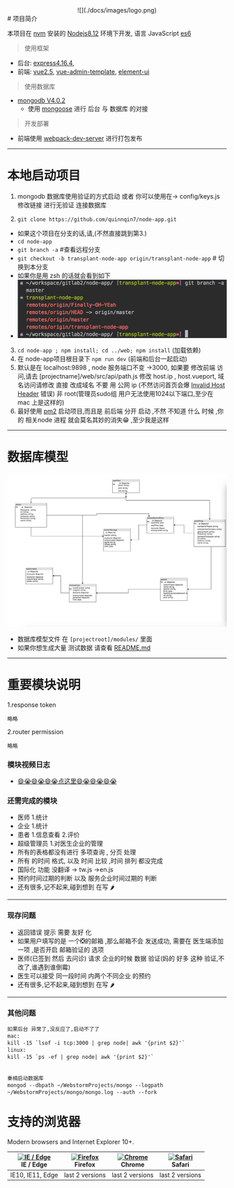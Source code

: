 <center>![](./docs/images/logo.png)</center>
# 项目简介

  本项目在 [nvm] 安装的 [Nodejs8.12](https://nodejs.org/zh-cn/) 环境下开发, 语言 JavaScript [es6](http://es6.ruanyifeng.com)

> 使用框架

* 后台: [express4.16.4],
* 前端: [vue2.5], [vue-admin-template], [element-ui]

> 使用数据库

* [mongodb V4.0.2]
  * 使用 [mongoose] 进行 后台 与 数据库 的对接

> 开发部署

* 前端使用 [webpack-dev-server](https://github.com/webpack/webpack-dev-server) 进行打包发布
***
# 本地启动项目
1. mongodb 数据库使用验证的方式启动 或者 你可以使用在-> config/keys.js 修改链接 进行无验证 连接数据库

2. ```git clone https://github.com/quinnqin7/node-app.git```
  * 如果这个项目在分支的话,请,(不然直接跳到第3.)
  * ```cd node-app```
  * ```git branch -a``` #查看远程分支
  * ```git checkout -b transplant-node-app origin/transplant-node-app``` # 切换到本分支
  * 如果你是用 zsh 的话就会看到如下
  * ![''](./docs/images/gitcheckout.png)

3. ```cd node-app ; npm install; cd ../web; npm install``` (加载依赖)
4. 在 node-app项目根目录下 ```npm run dev``` (前端和后台一起启动)
5. 默认是在 localhost:9898 , node 服务端口不变 ->3000, 如果要 修改前端 访问,请去 [projectname]/web/src/api/path.js 修改 host.ip , host.vueport, 域名访问请修改 直接 改成域名 不要 用 公网 ip (不然访问首页会爆 [Invalid Host Header](https://tonghuashuo.github.io/blog/webpack-dev-server-invalid-host-header.html) 错误)  非 root(管理员sudo组 用户无法使用1024以下端口,至少在 mac 上是这样的)
6. 最好使用 [pm2](http://pm2.keymetrics.io) 启动项目,而且是 前后端 分开 启动 ,不然 不知道 什么 时候 ,你 的 相关node 进程 就会莫名其妙的消失😁 ,至少我是这样
***
# 数据库模型
![](./docs/images/database.jpeg)

* 数据库模型文件 在 ```[projectroot]/modules/``` 里面
* 如果你想生成大量 测试数据 请查看 [README.md](./public/initdb/README.md)


***

# 重要模块说明
1.response token

    略略



2.router permission

    略略



### 模块视频日志

* [😄😭😄😭😄😭点这里😄😭😄😭😄😭](https://drive.google.com/drive/u/2/folders/1RMLnDFYNtceEsNZJoIPSxv5St6bhNf9-)

### 还需完成的模块

* 医师
  1.统计
* 企业
  1.统计
* 患者
  1.信息查看
  2.评价
* 超级管理员
  1.对医生企业的管理
* 所有的表格都没有进行 多项查询  , 分页 处理
* 所有 的时间 格式, 以及 时间 比较 ,时间 排列 都没完成
* 国际化 功能 没翻译 -> tw.js ->en.js
* 预约时间过期的判断 以及 服务企业时间过期的 判断
* 还有很多,记不起来,碰到想到 在写 🌶

***

### 现存问题
* 返回错误 提示 需要 友好 化
* 如果用户填写的是 一个❎的邮箱 ,那么邮箱不会 发送成功,  需要在 医生端添加 一项 ,是否开启 邮箱验证的 选项
* 医师(已签到 然后 去问诊)  请求 企业的时候 数据 验证(妈的 好多 这种 验证,不改了,谁遇到谁倒霉)
* 医生可以接受 同一段时间 内两个不同企业 的预约
* 还有很多,记不起来,碰到想到 在写 🌶




***
### 其他问题
    如果后台 异常了,没反应了,启动不了了
    mac:
    kill -15 `lsof -i tcp:3000 | grep node| awk '{print $2}'`
    linux:
    kill -15 `ps -ef | grep node| awk '{print $2}'`


    秦楠启动数据库
    mongod --dbpath ~/WebstormProjects/mongo --logpath ~/WebstormProjects/mongo/mongo.log --auth --fork


# 支持的浏览器

Modern browsers and Internet Explorer 10+.

| [<img src="https://raw.githubusercontent.com/alrra/browser-logos/master/src/edge/edge_48x48.png" alt="IE / Edge" width="24px" height="24px" />](http://godban.github.io/browsers-support-badges/)</br>IE / Edge | [<img src="https://raw.githubusercontent.com/alrra/browser-logos/master/src/firefox/firefox_48x48.png" alt="Firefox" width="24px" height="24px" />](http://godban.github.io/browsers-support-badges/)</br>Firefox | [<img src="https://raw.githubusercontent.com/alrra/browser-logos/master/src/chrome/chrome_48x48.png" alt="Chrome" width="24px" height="24px" />](http://godban.github.io/browsers-support-badges/)</br>Chrome | [<img src="https://raw.githubusercontent.com/alrra/browser-logos/master/src/safari/safari_48x48.png" alt="Safari" width="24px" height="24px" />](http://godban.github.io/browsers-support-badges/)</br>Safari |
| --------- | --------- | --------- | --------- |
| IE10, IE11, Edge| last 2 versions| last 2 versions| last 2 versions



[vue-admin-template]:https://github.com/PanJiaChen/vue-admin-template/tree/master/src
[element-ui]:http://element-cn.eleme.io/#/zh-CN
[vue2.5]:https://cn.vuejs.org/index.html
[express4.16.4]:https://expressjs.com/zh-cn/
[mongodb V4.0.2]:https://www.mongodb.com
[mongoose]:https://mongoosejs.com
[nvm]:https://github.com/creationix/nvm

